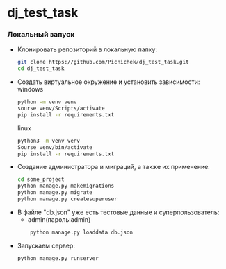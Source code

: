 # dj_test_task

### Локальный запуск
* Клонировать репозиторий в локальную папку:
    ```bash
    git clone https://github.com/Picnichek/dj_test_task.git
    cd dj_test_task
    ```
* Создать виртуальное окружение и установить зависимости:
    windows
    ```bash
    python -m venv venv
    sourse venv/Scripts/activate
    pip install -r requirements.txt
    ```
    linux
    ```bash
    python3 -m venv venv
    Sourse venv/bin/activate
    pip install -r requirements.txt
    ```
* Cоздание администратора и миграций, а также их применение:
    ```bash
    cd some_project
    python manage.py makemigrations
    python manage.py migrate
    python manage.py createsuperuser
    ```
* В файле "db.json" уже есть тестовые данные и суперпользователь:
    - admin(пароль:admin)
    ```bash
        python manage.py loaddata db.json
    ```
* Запускаем сервер:
    ```bash
    python manage.py runserver
    ```
    
    